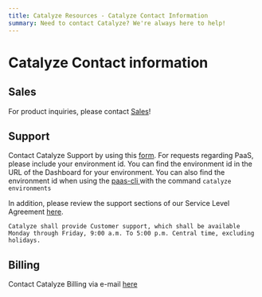 ```yaml
---
title: Catalyze Resources - Catalyze Contact Information
summary: Need to contact Catalyze? We're always here to help!
---
```


# Catalyze Contact information

## Sales

For product inquiries, please contact [Sales](mailto:sales@catalyze.io)!

## Support

Contact Catalyze Support by using this [form](https://catalyzeio.zendesk.com/hc/en-us/requests/new).  For requests regarding PaaS, please include your environment id. You can find the environment id in the URL of the Dashboard for your environment.  You can also find the environment id when using the [paas-cli ](https://github.com/catalyzeio/cli) with the command `catalyze environments`

In addition, please review the support sections of our Service Level Agreement [here](https://legal.catalyze.io/#service-level-and-support-agreement).

`Catalyze shall provide Customer support, which shall be available Monday through Friday, 9:00 a.m. To 5:00 p.m. Central time, excluding holidays.`

## Billing

Contact Catalyze Billing via e-mail [here](mailto:billing@catalyze.io)
